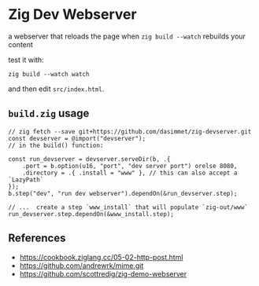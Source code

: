 # Zig Dev Webserver

a webserver that reloads the page when `zig build --watch` rebuilds your content

test it with:

```
zig build --watch watch
```

and then edit `src/index.html`.

## `build.zig` usage

```zig
// zig fetch --save git+https://github.com/dasimmet/zig-devserver.git
const devserver = @import("devserver");
// in the build() function:

const run_devserver = devserver.serveDir(b, .{
    .port = b.option(u16, "port", "dev server port") orelse 8080,
    .directory = .{ .install = "www" }, // this can also accept a `LazyPath`
});
b.step("dev", "run dev webserver").dependOn(&run_devserver.step);

// ...  create a step `www_install` that will populate `zig-out/www`
run_devserver.step.dependOn(&www_install.step);
```

## References

- <https://cookbook.ziglang.cc/05-02-http-post.html>
- <https://github.com/andrewrk/mime.git>
- <https://github.com/scottredig/zig-demo-webserver>
